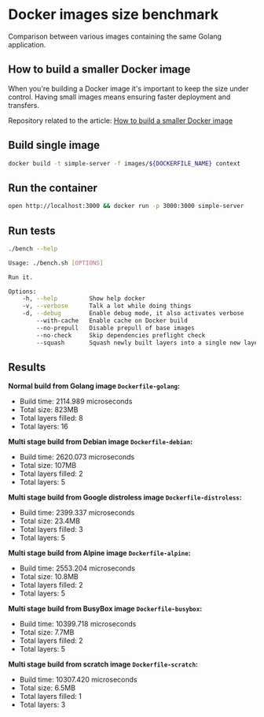 # Docker images size benchmark

Comparison between various images containing the same Golang application.

## How to build a smaller Docker image

When you're building a Docker image it's important to keep the size under control. Having small images means ensuring faster deployment and transfers.

Repository related to the article:
[How to build a smaller Docker image](https://medium.com/@gdiener/how-to-build-a-smaller-docker-image-76779e18d48a)

## Build single image

```bash
docker build -t simple-server -f images/${DOCKERFILE_NAME} context
```

## Run the container

```bash
open http://localhost:3000 && docker run -p 3000:3000 simple-server
```

## Run tests

```bash
./bench --help

Usage: ./bench.sh [OPTIONS]

Run it.

Options:
    -h, --help         Show help docker
    -v, --verbose      Talk a lot while doing things
    -d, --debug        Enable debug mode, it also activates verbose
        --with-cache   Enable cache on Docker build
        --no-prepull   Disable prepull of base images
        --no-check     Skip dependencies preflight check
        --squash       Squash newly built layers into a single new layer on Docker build
```

## Results

**Normal build from Golang image `Dockerfile-golang`:**

- Build time: 2114.989 microseconds
- Total size: 823MB
- Total layers filled: 8
- Total layers: 16

**Multi stage build from Debian image `Dockerfile-debian`:**

- Build time: 2620.073 microseconds
- Total size: 107MB
- Total layers filled: 2
- Total layers: 5

**Multi stage build from Google distroless image `Dockerfile-distroless`:**

- Build time: 2399.337 microseconds
- Total size: 23.4MB
- Total layers filled: 3
- Total layers: 5

**Multi stage build from Alpine image `Dockerfile-alpine`:**

- Build time: 2553.204 microseconds
- Total size: 10.8MB
- Total layers filled: 2
- Total layers: 5

**Multi stage build from BusyBox image `Dockerfile-busybox`:**

- Build time: 10399.718 microseconds
- Total size: 7.7MB
- Total layers filled: 2
- Total layers: 5

**Multi stage build from scratch image `Dockerfile-scratch`:**

- Build time: 10307.420 microseconds
- Total size: 6.5MB
- Total layers filled: 1
- Total layers: 3
